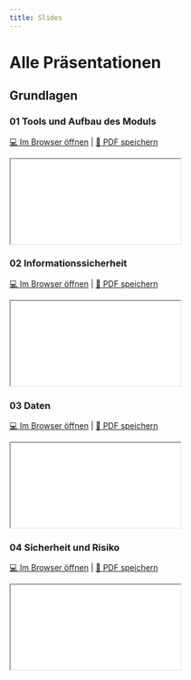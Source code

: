 ```yaml
---
title: Slides
---
```


# Alle Präsentationen

## Grundlagen 
### 01 Tools und Aufbau des Moduls

[:computer: Im Browser öffnen](pathname:///slides/10_grundlagen/01_grundlagen) | [:floppy_disk: PDF speichern](pathname:///slides/10_grundlagen/01_grundlagen)

<iframe src="/bbzbl-modul-231/slides/10_grundlagen/01_grundlagen"></iframe>

### 02 Informationssicherheit

[:computer: Im Browser öffnen](pathname:///slides/10_grundlagen/02_informationssicherheit) | [:floppy_disk: PDF speichern](pathname:///slides/10_grundlagen/02_informationssicherheit)

<iframe src="/bbzbl-modul-231/slides/10_grundlagen/02_informationssicherheit"></iframe>

### 03 Daten

[:computer: Im Browser öffnen](pathname:///slides/10_grundlagen/03_daten) | [:floppy_disk: PDF speichern](pathname:///slides/10_grundlagen/03_daten)

<iframe src="/bbzbl-modul-231/slides/10_grundlagen/03_daten"></iframe>

### 04 Sicherheit und Risiko

[:computer: Im Browser öffnen](pathname:///slides/10_grundlagen/04_sicherheitundrisiko) | [:floppy_disk: PDF speichern](pathname:///slides/10_grundlagen/04_sicherheitundrisiko)

<iframe src="/bbzbl-modul-231/slides/10_grundlagen/04_sicherheitundrisiko"></iframe>